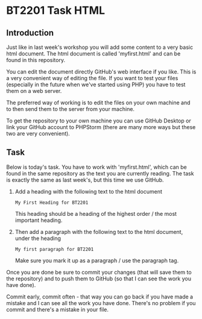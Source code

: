 # BT2201 Task HTML

## Introduction

Just like in last week's workshop you will add some content to a very basic html document. The html document is called 'myfirst.html' and can be found in this repository. 

You can edit the document directly GitHub's web interface if you like. This is a very convenient way of editing the file. If you want to test your files (especially in the future when we've started using PHP) you have to test them on a web server. 

The preferred way of working is to edit the files on your own machine and to then send them to the server from your machine.  

To get the repository to your own machine you can use GitHub Desktop or link your GitHub account to PHPStorm (there are many more ways but these two are very convenient).

## Task

Below is today's task. You have to work with 'myfirst.html', which can be found in the same repository as the text you are currently reading. The task is exactly the same as last week's, but this time we use GitHub.

1. Add a heading with the following text to the html document 

   `My First Heading for BT2201`

   This heading should be a heading of the highest order / the most important heading.

2. Then add a paragraph with the following text to the html document, under the heading

   `My first paragraph for BT2201`

   Make sure you mark it up as a paragraph / use the paragraph tag.
   

Once you are done be sure to commit your changes (that will save them to the repository) and to push them to GitHub (so that I can see the work you have done).

Commit early, commit often - that way you can go back if you have made a mistake and I can see all the work you have done. There's no problem if you commit and there's a mistake in your file.  
